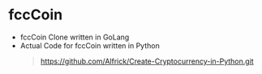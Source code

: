 # fccCoin

- fccCoin Clone written in GoLang
- Actual Code for fccCoin written in Python
  > https://github.com/Alfrick/Create-Cryptocurrency-in-Python.git
